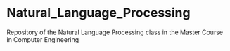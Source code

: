 # Natural_Language_Processing
Repository of the Natural Language Processing class in the Master Course in Computer Engineering
